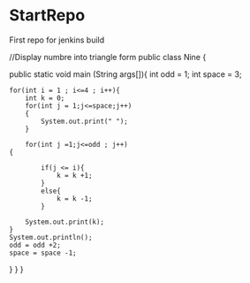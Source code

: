 # StartRepo
First repo for jenkins build


//Display numbre into triangle form
public class Nine {
	
public static void main (String args[]){
	int odd = 1;
	int space = 3;
	
	for(int i = 1 ; i<=4 ; i++){
		int k = 0;
		for(int j = 1;j<=space;j++)
		{
			System.out.print(" ");
		}
		
		for(int j =1;j<=odd ; j++)
	{
			
			if(j <= i){
				k = k +1;
			}
			else{
				k = k -1;
			}
		
		System.out.print(k);
	}
	System.out.println();
	odd = odd +2;
	space = space -1;	
}
}
}
